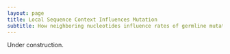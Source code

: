 ```yaml
---
layout: page
title: Local Sequence Context Influences Mutation
subtitle: How neighboring nucleotides influence rates of germline mutation
---
```


Under construction.
